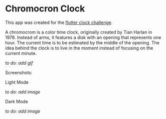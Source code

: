 # Chromocron Clock

This app was created for the [flutter clock challenge](https://flutter.dev/clock).

A chromocrom is a color time clock, originally created by Tian Harlan in 1978. Instead of arms, it features a disk with an opening that represents one hour. The current time is to be estimated by the middle of the opening.
The idea behind the clock is to live in the moment instead of focusing on the current minute.

*to do: add gif* 

Screenshots:

Light Mode

*to do: add image* 

Dark Mode 

*to do: add image* 